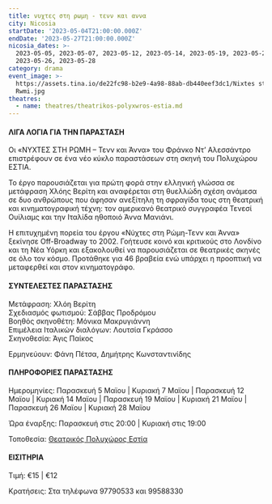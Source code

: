 ```yaml
---
title: νυχτες στη ρωμη - τενν και αννα
city: Nicosia
startDate: '2023-05-04T21:00:00.000Z'
endDate: '2023-05-27T21:00:00.000Z'
nicosia_dates: >-
  2023-05-05, 2023-05-07, 2023-05-12, 2023-05-14, 2023-05-19, 2023-05-21,
  2023-05-26, 2023-05-28
category: drama
event_image: >-
  https://assets.tina.io/de22fc98-b2e9-4a98-88ab-db440eef3dc1/Nixtes sti
  Rwmi.jpg
theatres:
  - name: theatres/theatrikos-polyxwros-estia.md
---
```


#### ΛΙΓΑ ΛΟΓΙΑ ΓΙΑ ΤΗΝ ΠΑΡΑΣΤΑΣΗ

Οι «ΝΥΧΤΕΣ ΣΤΗ ΡΩΜΗ – Τενν και Άννα»  του Φράνκο Ντ’ Αλεσσάντρο επιστρέφουν σε ένα νέο κύκλο παραστάσεων στη σκηνή του Πολυχώρου ΕΣΤΙΑ. 

Το έργο παρουσιάζεται για πρώτη φορά στην ελληνική γλώσσα σε μετάφραση Χλόης Βερίτη και αναφέρεται στη θυελλώδη σχέση ανάμεσα σε δυο ανθρώπους που άφησαν ανεξίτηλη τη σφραγίδα τους στη θεατρική και κινηματογραφική τέχνη: τον αμερικανό θεατρικό συγγραφέα Τενεσί Ουίλιαμς και την Ιταλίδα ηθοποιό Άννα Μανιάνι. 

Η επιτυχημένη πορεία του έργου «Νύχτες στη Ρώμη-Τενν και Άννα» ξεκίνησε Off-Broadway το 2002. Γοήτευσε κοινό και κριτικούς στο Λονδίνο και τη Νέα Υόρκη και εξακολουθεί να παρουσιάζεται σε θεατρικές σκηνές σε όλο τον κόσμο. Προτάθηκε για 46 βραβεία ενώ υπάρχει η προοπτική να μεταφερθεί και στον κινηματογράφο.

#### ΣΥΝΤΕΛΕΣΤΕΣ ΠΑΡΑΣΤΑΣΗΣ

Μετάφραση: Χλόη Βερίτη\
Σχεδιασμός φωτισμού: Σάββας Προδρόμου\
Βοηθός σκηνοθέτη: Μόνικα Μακρυγιάννη\
Επιμέλεια Ιταλικών διαλόγων: Λουτσία Γκράσσο\
Σκηνοθεσία: Άγις Παίκος

Ερμηνεύουν: Φάνη Πέτσα, Δημήτρης Κωνσταντινίδης

#### ΠΛΗΡΟΦΟΡΙΕΣ ΠΑΡΑΣΤΑΣΗΣ

Ημερομηνίες: Παρασκευή 5 Μαϊου | Κυριακή 7 Μαϊου | Παρασκευή 12 Μαϊου  | Κυριακή 14 Μαϊου | Παρασκευή 19 Μαϊου | Κυριακή 21 Μαϊου | Παρασκευή 26 Μαϊου | Κυριακή 28 Μαϊου

Ώρα έναρξης: Παρασκευή στις 20:00 | Κυριακή στις 19:00

Τοποθεσία: [Θεατρικός Πολυχώρος Εστία](?#map)

#### ΕΙΣΙΤΗΡΙΑ

Τιμή: €15 | €12

Κρατήσεις: Στα τηλέφωνα 97790533 και 99588330






